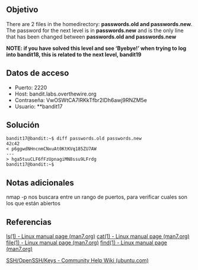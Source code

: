 ## Objetivo

There are 2 files in the homedirectory: **passwords.old and passwords.new**. The password for the next level is in **passwords.new** and is the only line that has been changed between **passwords.old and passwords.new**

**NOTE: if you have solved this level and see ‘Byebye!’ when trying to log into bandit18, this is related to the next level, bandit19**
## Datos de acceso
- Puerto: 2220
- Host: bandit.labs.overthewire.org
- Contraseña: VwOSWtCA7lRKkTfbr2IDh6awj9RNZM5e
- Usuario: **bandit17

## Solución

```
bandit17@bandit:~$ diff passwords.old passwords.new
42c42
< p6ggwdNHncnmCNxuAt0KtKVq185ZU7AW
---
> hga5tuuCLF6fFzUpnagiMN8ssu9LFrdg
bandit17@bandit:~$

```

## Notas adicionales


nmap -p nos buscara entre un rango de puertos, para verificar cuales son los que están abiertos

## Referencias

[ls(1) - Linux manual page (man7.org)](https://man7.org/linux/man-pages/man1/ls.1.html)
[cat(1) - Linux manual page (man7.org)](https://man7.org/linux/man-pages/man1/cat.1.html)
[file(1) - Linux manual page (man7.org)](https://man7.org/linux/man-pages/man1/file.1.html)
[find(1) - Linux manual page (man7.org)](https://man7.org/linux/man-pages/man1/find.1.html)

[SSH/OpenSSH/Keys - Community Help Wiki (ubuntu.com)](https://help.ubuntu.com/community/SSH/OpenSSH/Keys)
